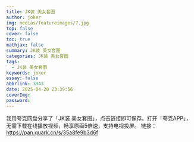```yaml
---
title: JK装 美女套图
author: joker
img: medias/featureimages/7.jpg
top: false
cover: false
toc: true
mathjax: false
summary: JK装 美女套图
categories: JK装 美女套图
tags:
  - JK装 美女套图
keywords: joker
essay: false
abbrlink: 3943
date: 2025-04-20 23:39:56
coverImg:
password:
---
```


我用夸克网盘分享了「JK装 美女套图」，点击链接即可保存。打开「夸克APP」，无需下载在线播放视频，畅享原画5倍速，支持电视投屏。
链接：https://pan.quark.cn/s/35a8fe9b3d6f
